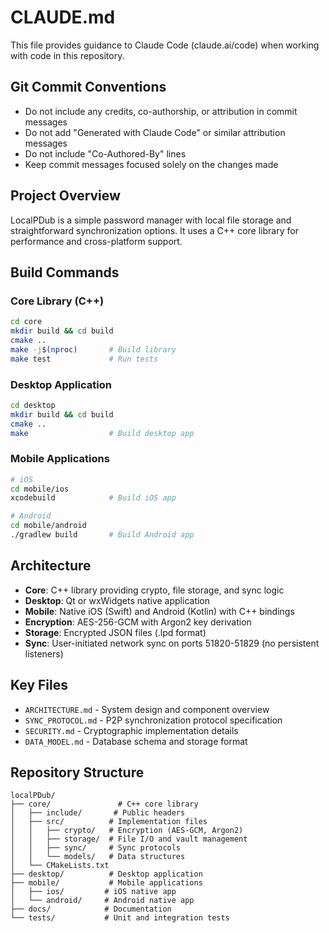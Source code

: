 # CLAUDE.md

This file provides guidance to Claude Code (claude.ai/code) when working with code in this repository.

## Git Commit Conventions

- Do not include any credits, co-authorship, or attribution in commit messages
- Do not add "Generated with Claude Code" or similar attribution messages
- Do not include "Co-Authored-By" lines
- Keep commit messages focused solely on the changes made

## Project Overview

LocalPDub is a simple password manager with local file storage and straightforward synchronization options. It uses a C++ core library for performance and cross-platform support.

## Build Commands

### Core Library (C++)
```bash
cd core
mkdir build && cd build
cmake ..
make -j$(nproc)       # Build library
make test             # Run tests
```

### Desktop Application
```bash
cd desktop
mkdir build && cd build
cmake ..
make                  # Build desktop app
```

### Mobile Applications
```bash
# iOS
cd mobile/ios
xcodebuild            # Build iOS app

# Android
cd mobile/android
./gradlew build       # Build Android app
```

## Architecture

- **Core**: C++ library providing crypto, file storage, and sync logic
- **Desktop**: Qt or wxWidgets native application
- **Mobile**: Native iOS (Swift) and Android (Kotlin) with C++ bindings
- **Encryption**: AES-256-GCM with Argon2 key derivation
- **Storage**: Encrypted JSON files (.lpd format)
- **Sync**: User-initiated network sync on ports 51820-51829 (no persistent listeners)

## Key Files

- `ARCHITECTURE.md` - System design and component overview
- `SYNC_PROTOCOL.md` - P2P synchronization protocol specification
- `SECURITY.md` - Cryptographic implementation details
- `DATA_MODEL.md` - Database schema and storage format

## Repository Structure

```
localPDub/
├── core/               # C++ core library
│   ├── include/       # Public headers
│   ├── src/          # Implementation files
│   │   ├── crypto/   # Encryption (AES-GCM, Argon2)
│   │   ├── storage/  # File I/O and vault management
│   │   ├── sync/     # Sync protocols
│   │   └── models/   # Data structures
│   └── CMakeLists.txt
├── desktop/          # Desktop application
├── mobile/           # Mobile applications
│   ├── ios/         # iOS native app
│   └── android/     # Android native app
├── docs/            # Documentation
└── tests/           # Unit and integration tests
```